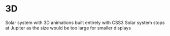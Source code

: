 # 3D 
Solar system with 3D animations built entirely with CSS3
Solar system stops at Jupiter as the size would be too large for smaller displays